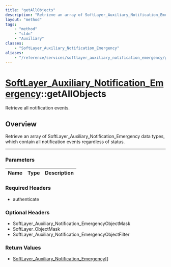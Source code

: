 ```yaml
---
title: "getAllObjects"
description: "Retrieve an array of SoftLayer_Auxiliary_Notification_Emergency data types, which contain all notification events regard... "
layout: "method"
tags:
    - "method"
    - "sldn"
    - "Auxiliary"
classes:
    - "SoftLayer_Auxiliary_Notification_Emergency"
aliases:
    - "/reference/services/softlayer_auxiliary_notification_emergency/getAllObjects"
---
```

# [SoftLayer_Auxiliary_Notification_Emergency](/reference/services/SoftLayer_Auxiliary_Notification_Emergency)::getAllObjects


Retrieve all notification events.


## Overview 
Retrieve an array of SoftLayer_Auxiliary_Notification_Emergency data types, which contain all notification events regardless of status. 

-----

### Parameters 
|Name | Type | Description |
| --- | --- | --- |


### Required Headers
* authenticate


### Optional Headers
* SoftLayer_Auxiliary_Notification_EmergencyObjectMask
* SoftLayer_ObjectMask
* SoftLayer_Auxiliary_Notification_EmergencyObjectFilter

### Return Values
* <a href='/reference/datatypes/SoftLayer_Auxiliary_Notification_Emergency'>SoftLayer_Auxiliary_Notification_Emergency[] </a>




